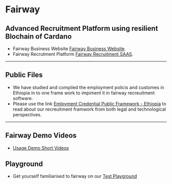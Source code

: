 # Fairway 
## Advanced Recruitment Platform using resilient Blochain of Cardano

- Fairway Business Website [Fairway Business Website](https://fairway.global/).
- Fairway Recrutment Platform [Fairway Recruitment SAAS](https://fairway.work/).
---- 
## Public Files
- We have studied and compiled the employment policis and customes in Ethiopia in to one frame work to impiment it in fairway recreuitment software.
- Please use the link [Emlpyment Credential Public Framework - Ethiopia](https://github.com/https-fairway-global/public-files/blob/main/Employment%20Credentials%20in%20Ethiopia%20-%20Public%20Framework%20.pdf) to read about our recreuitment framwork from both legal and technological perspectives.
---
## Fairway Demo Videos
- [Usage Demo Short Videos](https://www.youtube.com/watch?v=4pRClavTHpE&list=PLfzroa-7VhPaEhkvR0q9snLZm4eWGARm7)

## Playground
- Get yourself familiarised to fairway on our [Test Playground](https://test.fairway.work/)
